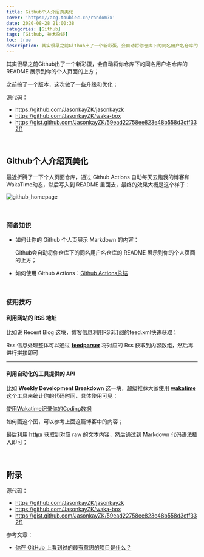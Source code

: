 ```yaml
---
title: Github个人介绍页美化
cover: 'https://acg.toubiec.cn/random?x'
date: 2020-08-28 21:00:38
categories: [Github]
tags: [Github, 技术杂谈]
toc: true
description: 其实很早之前Github出了一个新彩蛋，会自动将你仓库下的同名用户名仓库的 README 展示到你的个人页面的上方，之前搞了一个版本，这次做了一些升级和优化；
---
```


其实很早之前Github出了一个新彩蛋，会自动将你仓库下的同名用户名仓库的 README 展示到你的个人页面的上方；

之前搞了一个版本，这次做了一些升级和优化；

源代码：

-   https://github.com/JasonkayZK/jasonkayzk
-   https://github.com/JasonkayZK/waka-box
-   https://gist.github.com/JasonkayZK/59ead22758ee823e48b558d3cff332f1

<br/>

<!--more-->

<!-- **目录:** -->

<!-- toc -->

<!-- <br/> -->

## Github个人介绍页美化

最近折腾了一下个人页面仓库，通过 Github Actions 自动每天去跑我的博客和WakaTime动态，然后写入到 README 里面去，最终的效果大概是这个样子：

![github_homepage](https://cdn.jsdelivr.net/gh/jasonkayzk/blog_static@master/images/github_homepage.png)

<br/>

### 预备知识

-   如何让你的 Github 个人页展示 Markdown 的内容：

    Github会自动将你仓库下的同名用户名仓库的 README 展示到你的个人页面的上方；

-   如何使用 Github Actions：[Github Actions总结](https://jasonkayzk.github.io/2020/08/28/Github-Actions总结/)

<br/>

### 使用技巧

#### 利用网站的 RSS 地址

比如说 Recent Blog 这块，博客信息利用RSS订阅的feed.xml快速获取；

Rss 信息处理整体可以通过 **[feedparser](https://link.zhihu.com/?target=https%3A//pythonhosted.org/feedparser/)** 将对应的 Rss 获取到内容数组，然后再进行拼接即可

****

#### 利用自动化的工具提供的 API

比如 **Weekly Development Breakdown** 这一块，超级推荐大家使用 **[wakatime](https://wakatime.com/dashboard/)** 这个工具来统计你的代码时间，具体使用可见：

[使用Wakatime记录你的Coding数据](https://jasonkayzk.github.io/2020/08/28/使用Wakatime记录你的Coding数据/)

如何画这个图，可以参考上面这篇博客中的内容；

最后利用 **[httpx](https://link.zhihu.com/?target=https%3A//www.python-httpx.org/)** 获取到对应 raw 的文本内容，然后通过到 Markdown 代码语法插入即可；

<br/>

## 附录

源代码：

-   https://github.com/JasonkayZK/jasonkayzk
-   https://github.com/JasonkayZK/waka-box
-   https://gist.github.com/JasonkayZK/59ead22758ee823e48b558d3cff332f1

参考文章：

-   [你在 GitHub 上看到过的最有意思的项目是什么？](https://zhuanlan.zhihu.com/p/161705999)

<br/>
